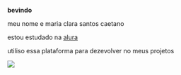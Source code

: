 **bevindo**

meu nome e maria clara santos caetano

estou estudado na [alura](https://www.alura.com)

utiliso essa plataforma para dezevolver no meus projetos 

![](https://media1.tenor.com/m/s_ToXJ81hagAAAAd/moving-downward-barbie.gif)

